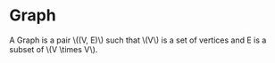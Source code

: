 Graph
=====

A Graph is a pair \\((V, E)\\) such that \\(V\\) is a set of vertices and E is a subset of \\(V \times V\\).
